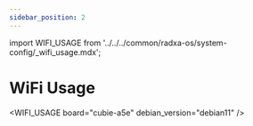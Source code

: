 ```yaml
---
sidebar_position: 2
---
```


import WIFI_USAGE from '../../../common/radxa-os/system-config/\_wifi_usage.mdx';

# WiFi Usage

<WIFI_USAGE board="cubie-a5e" debian_version="debian11" />
